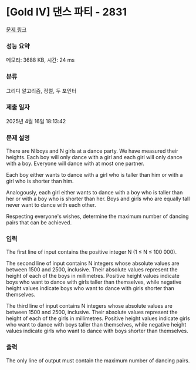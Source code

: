 # [Gold IV] 댄스 파티 - 2831 

[문제 링크](https://www.acmicpc.net/problem/2831) 

### 성능 요약

메모리: 3688 KB, 시간: 24 ms

### 분류

그리디 알고리즘, 정렬, 두 포인터

### 제출 일자

2025년 4월 16일 18:13:42

### 문제 설명

<p>There are N boys and N girls at a dance party. We have measured their heights. Each boy will only dance with a girl and each girl will only dance with a boy. Everyone will dance with at most one partner. </p>

<p>Each boy either wants to dance with a girl who is taller than him or with a girl who is shorter than him. </p>

<p>Analogously, each girl either wants to dance with a boy who is taller than her or with a boy who is shorter than her. Boys and girls who are equally tall never want to dance with each other. </p>

<p>Respecting everyone's wishes, determine the maximum number of dancing pairs that can be achieved. </p>

### 입력 

 <p>The first line of input contains the positive integer N (1 ≤ N ≤ 100 000). </p>

<p>The second line of input contains N integers whose absolute values are between 1500 and 2500, inclusive. Their absolute values represent the height of each of the boys in millimetres. Positive height values indicate boys who want to dance with girls taller than themselves, while negative height values indicate boys who want to dance with girls shorter than themselves. </p>

<p>The third line of input contains N integers whose absolute values are between 1500 and 2500, inclusive. Their absolute values represent the height of each of the girls in millimetres. Positive height values indicate girls who want to dance with boys taller than themselves, while negative height values indicate girls who want to dance with boys shorter than themselves.</p>

### 출력 

 <p>The only line of output must contain the maximum number of dancing pairs. </p>

<p> </p>

